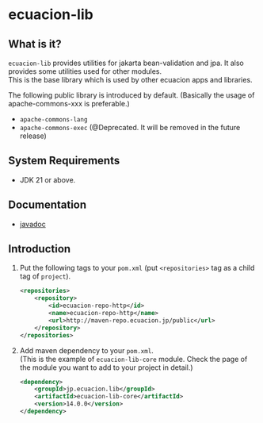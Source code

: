 # ecuacion-lib

## What is it?

`ecuacion-lib` provides utilities for jakarta bean-validation and jpa.
It also provides some utilities used for other modules.  
This is the base library which is used by other ecuacion apps and libraries.  

The following public library is introduced by default. (Basically the usage of apache-commons-xxx is preferable.)

- `apache-commons-lang`
- `apache-commons-exec` (@Deprecated. It will be removed in the future release)

## System Requirements

- JDK 21 or above.

## Documentation

- [javadoc](https://javadoc.ecuacion.jp/apidocs/)

## Introduction

1. Put the following tags to your `pom.xml` (put `<repositories>` tag as a child tag of `project`).

    ```xml
    <repositories> 
        <repository>
            <id>ecuacion-repo-http</id>
            <name>ecuacion-repo-http</name>
            <url>http://maven-repo.ecuacion.jp/public</url>
        </repository>
    </repositories>
    ```

1. Add maven dependency to your `pom.xml`.  
   (This is the example of `ecuacion-lib-core` module. Check the page of the module you want to add to your project in detail.)

    ```xml
    <dependency>
        <groupId>jp.ecuacion.lib</groupId>
        <artifactId>ecuacion-lib-core</artifactId>
        <version>14.0.0</version>
    </dependency>
    ```
